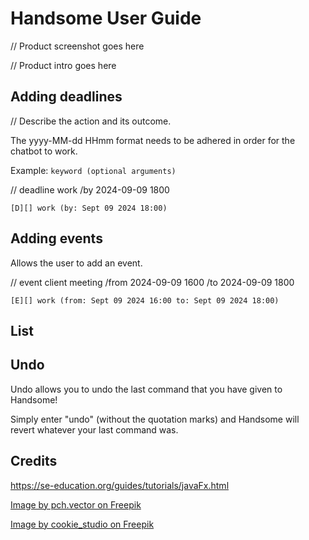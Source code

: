 # Handsome User Guide

// Product screenshot goes here

// Product intro goes here

## Adding deadlines

// Describe the action and its outcome.

The yyyy-MM-dd HHmm format needs to be adhered in order for the chatbot to work.

Example: `keyword (optional arguments)`

// deadline work /by 2024-09-09 1800

```
[D][] work (by: Sept 09 2024 18:00)

```

## Adding events

Allows the user to add an event.

// event client meeting /from 2024-09-09 1600 /to 2024-09-09 1800

```
[E][] work (from: Sept 09 2024 16:00 to: Sept 09 2024 18:00)

```

## List


## Undo

Undo allows you to undo the last command that you have given to Handsome!

Simply enter "undo" (without the quotation marks) and Handsome will revert whatever your last command
was.

## Credits
https://se-education.org/guides/tutorials/javaFx.html

<a href="https://www.freepik.com/free-photo/pensive-focused-student-guy-with-folded-arms_6882488.htm#fromView=search&page=1&position=42&uuid=a5ec7d86-c5e4-4fea-9e16-10a7c0a9caff">Image by pch.vector on Freepik</a>

<a href="https://www.freepik.com/free-photo/surprised-impressed-handsome-guy-standing-profile-with-dropped-jaw-intrigued-look-pointing-looking-left-astonished-speechless-white-wall_9987347.htm#fromView=search&page=1&position=1&uuid=3e5ae9c3-9976-423d-b9cb-faa59ab806ac">Image by cookie_studio on Freepik</a>
